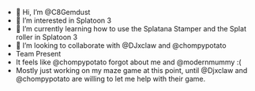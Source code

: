 - 👋 Hi, I’m @C8Gemdust
- 👀 I’m interested in Splatoon 3
- 🌱 I’m currently learning how to use the Splatana Stamper and the Splat roller in Splatoon 3
- 💞️ I’m looking to collaborate with @DJxclaw and @chompypotato
- Team Present
- It feels like @chompypotato forgot about me and @modernmummy :(
- Mostly just working on my maze game at this point, until @Djxclaw and @chompypotato are willing to let me help with their game.
  


<!---
C8Gemdust/C8Gemdust is a ✨ special ✨ repository because its `README.md` (this file) appears on your GitHub profile.
You can click the Preview link to take a look at your changes.
--->
